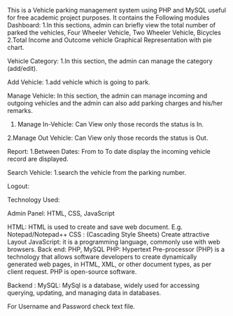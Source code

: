 This is a Vehicle parking management system using PHP and MySQL useful for free academic project purposes.
It contains the Following modules
Dashboard:
1.In this sections, admin can briefly view the  total number of parked the vehicles, Four Wheeler Vehicle, Two Wheeler Vehicle, Bicycles
2.Total Income and Outcome vehicle  Graphical Representation with pie chart.

Vehicle Category:
1.In this section, the admin can manage the category (add/edit).

Add Vehicle:
1.add vehicle which is going to park.

Manage Vehicle:
In this section, the admin can manage incoming and outgoing vehicles and the admin can also add parking charges and his/her remarks.

1. Manage In-Vehicle: 
Can View only those records the status is In.

2.Manage Out Vehicle:
Can View only those records the status is Out.

Report:
1.Between Dates: From to To date display the incoming vehicle record are displayed.

Search Vehicle:
1.search the vehicle from the parking number.

Logout:

Technology Used:

Admin Panel: HTML, CSS, JavaScript

HTML: HTML is used to create and save web document. E.g. Notepad/Notepad++
CSS : (Cascading Style Sheets) Create attractive Layout
JavaScript: it is a programming language, commonly use with web browsers.
Back end: PHP, MySQL
PHP: Hypertext Pre-processor (PHP) is a technology that allows software developers to create dynamically generated web pages, in HTML, XML, or other document types, as per client request. PHP is open-source software.

Backend :
MySQL: MySql is a database, widely used for accessing querying, updating, and managing data in databases.

For Username and Password check text file.
